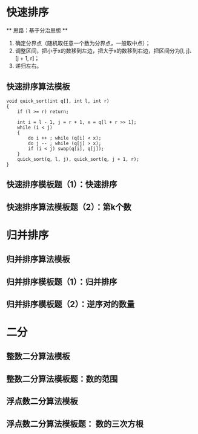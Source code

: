 # 快速排序
** 思路：基于分治思想  **

1. 确定分界点（随机取任意一个数为分界点，一般取中点）；
2. 调整区间，把小于x的数移到左边，把大于x的数移到右边，把区间分为[l, j]、[j + 1, r]；
3. 递归左右。


## 快速排序算法模板
```
void quick_sort(int q[], int l, int r)
{
    if (l >= r) return;

    int i = l - 1, j = r + 1, x = q[l + r >> 1];
    while (i < j)
    {
        do i ++ ; while (q[i] < x);
        do j -- ; while (q[j] > x);
        if (i < j) swap(q[i], q[j]);
    }
    quick_sort(q, l, j), quick_sort(q, j + 1, r);
}
```


## 快速排序模板题（1）：快速排序
## 快速排序算法模板题（2）：第k个数
# 归并排序
## 归并排序算法模板
## 归并排序模板题（1）：归并排序
## 归并排序模板题（2）：逆序对的数量
# 二分
## 整数二分算法模板
## 整数二分算法模板题：数的范围
## 浮点数二分算法模板
## 浮点数二分算法模板题： 数的三次方根
